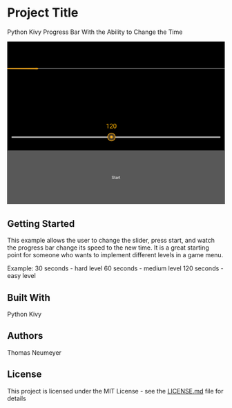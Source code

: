 # Project Title

Python Kivy Progress Bar With the Ability to Change the Time

![alt text](https://github.com/t-neu/Python_Kivy_ProgressBar_Change_Time/blob/master/example_progress_bar.jpg?raw=true)

## Getting Started

This example allows the user to change the slider, press start, and watch the progress bar change its speed to the new time.
It is a great starting point for someone who wants to implement different levels in a game menu.

Example:
  30 seconds - hard level
  60 seconds - medium level
  120 seconds - easy level

## Built With

Python
Kivy

## Authors

Thomas Neumeyer

## License

This project is licensed under the MIT License - see the [LICENSE.md](LICENSE.md) file for details

